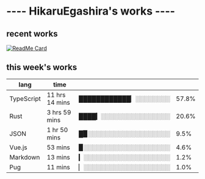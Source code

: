 # ---- HikaruEgashira's works ----

## recent works

[![ReadMe Card](https://github-readme-stats.vercel.app/api/pin/?username=twin-te&repo=twinte-front)](https://github.com/twin-te/twinte-front)

## this week's works

| lang        | time           |                       |        |
| ----------- | -------------- | --------------------- | ------ |
| TypeScript  | 11 hrs 14 mins | ████████████▏░░░░░░░░ |  57.8% |
| Rust        | 3 hrs 59 mins  | ████▎░░░░░░░░░░░░░░░░ |  20.6% |
| JSON        | 1 hr 50 mins   | █▉░░░░░░░░░░░░░░░░░░░ |   9.5% |
| Vue.js      | 53 mins        | ▉░░░░░░░░░░░░░░░░░░░░ |   4.6% |
| Markdown    | 13 mins        | ▎░░░░░░░░░░░░░░░░░░░░ |   1.2% |
| Pug         | 11 mins        | ▏░░░░░░░░░░░░░░░░░░░░ |   1.0% |

